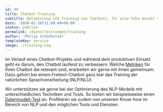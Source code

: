 ```yaml
---
id: 40
title: Chatbot-Training
subtitle: Optimierung und Training von Chatbots, für eine hohe Anzahl verstandener Benutzerfragen und viele Anfragen beim Erstkontakt korrekt beantworten.
date: '2020-01-26T11:09:49+00:00'
status: publish
permalink: /dienstleistungen/training
author: 'Philip Schönholzer'
templateKey: service
image: ./training.svg
---
```


Im Verlauf eines Chatbot-Projekts und während dem produktiven Einsatz geht es darum, den Chatbot laufend zu verbessern. Welche [Metriken](/blog/chatbot-metriken/) für ihren Chatbot die relevant sind, erarbeiten wir gerne mit ihnen gemeinsam. Dazu gehört bei einem Freitext-Chatbot ganz klar das Training der natürlichen Sprachverarbeitung (NLP/NLU).

Wir unterstützen sie gerne bei der Optimierung des NLP-Modells mit unterschiedlichen Techniken und Tools. So bieten wir beispielsweise einen [Datenmodell-Test](/datenmodell-eines-chatbots-testen/) an. Profitieren sie zudem von unserem Know-how im Bereich von NLP und den möglichen Tools und Diensten.
